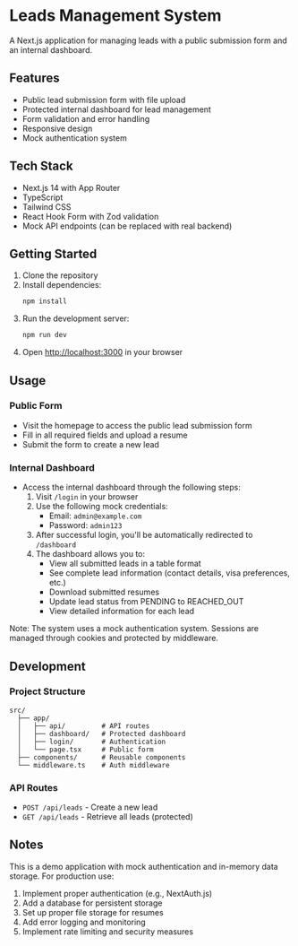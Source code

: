 # Leads Management System

A Next.js application for managing leads with a public submission form and an internal dashboard.

## Features

- Public lead submission form with file upload
- Protected internal dashboard for lead management
- Form validation and error handling
- Responsive design
- Mock authentication system

## Tech Stack

- Next.js 14 with App Router
- TypeScript
- Tailwind CSS
- React Hook Form with Zod validation
- Mock API endpoints (can be replaced with real backend)

## Getting Started

1. Clone the repository
2. Install dependencies:
   ```bash
   npm install
   ```
3. Run the development server:
   ```bash
   npm run dev
   ```
4. Open [http://localhost:3000](http://localhost:3000) in your browser

## Usage

### Public Form
- Visit the homepage to access the public lead submission form
- Fill in all required fields and upload a resume
- Submit the form to create a new lead

### Internal Dashboard
- Access the internal dashboard through the following steps:
  1. Visit `/login` in your browser
  2. Use the following mock credentials:
     - Email: `admin@example.com`
     - Password: `admin123`
  3. After successful login, you'll be automatically redirected to `/dashboard`
  4. The dashboard allows you to:
     - View all submitted leads in a table format
     - See complete lead information (contact details, visa preferences, etc.)
     - Download submitted resumes
     - Update lead status from PENDING to REACHED_OUT
     - View detailed information for each lead

Note: The system uses a mock authentication system. Sessions are managed through cookies and protected by middleware.

## Development

### Project Structure
```
src/
  ├── app/
  │   ├── api/         # API routes
  │   ├── dashboard/   # Protected dashboard
  │   ├── login/       # Authentication
  │   └── page.tsx     # Public form
  ├── components/      # Reusable components
  └── middleware.ts    # Auth middleware
```

### API Routes
- `POST /api/leads` - Create a new lead
- `GET /api/leads` - Retrieve all leads (protected)

## Notes

This is a demo application with mock authentication and in-memory data storage. For production use:

1. Implement proper authentication (e.g., NextAuth.js)
2. Add a database for persistent storage
3. Set up proper file storage for resumes
4. Add error logging and monitoring
5. Implement rate limiting and security measures
